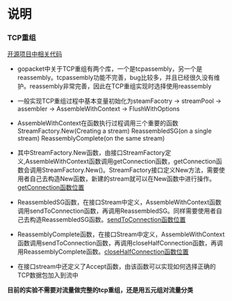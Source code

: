 # 说明

### TCP重组

[开源项目中相关代码](github.com/asmcos/sniffer/blob/master/sniffer.go#L1056)

* gopacket中关于TCP重组有两个库，一个是tcpassembly，另一个是reassembly。tcpassembly功能不完善，bug比较多，并且已经很久没有维护。reassembly非常完善，因此在TCP重组实现时选择使用reassembly

* 一般实现TCP重组过程中基本变量初始化为steamFacotry -> streamPool -> assembler -> AssembleWithContext -> FlushWithOptions

* AssembleWithContext在函数执行过程调用三个重要的函数StreamFactory.New(Creating a stream)	ReassembledSG(on a single stream)	ReassemblyComplete(on the same stream)

* 其中StreamFactory.New函数，由接口StreamFactory定义,AssembleWithContext函数调用getConnection函数，getConnection函数会调用StreamFactory.New()。StreamFactory接口定义New方法，需要使用者自己去构造New函数，新建的stream就可以在New函数中进行操作。[getConnection函数位置](https://github.com/google/gopacket/blob/v1.1.19/reassembly/memory.go#L233)

* ReassembledSG函数，在接口Stream中定义，AssembleWithContext函数调用sendToConnection函数，再调用ReassembledSG。同样需要使用者自己去构造ReassembledSG函数。[sendToConnection函数位置](https://github.com/google/gopacket/blob/v1.1.19/reassembly/tcpassembly.go#L1101)

* ReassemblyComplete函数，在接口Stream中定义，AssembleWithContext函数调用sendToConnection函数，再调用closeHalfConnection函数，再调用ReassemblyComplete函数。[closeHalfConnection函数位置](https://github.com/google/gopacket/blob/v1.1.19/reassembly/tcpassembly.go#L1198)

* 在接口stream中还定义了Accept函数，由该函数可以实现如何选择正确的TCP数据包加入到流中

__目前的实验不需要对流量做完整的tcp重组，还是用五元组对流量分类__

